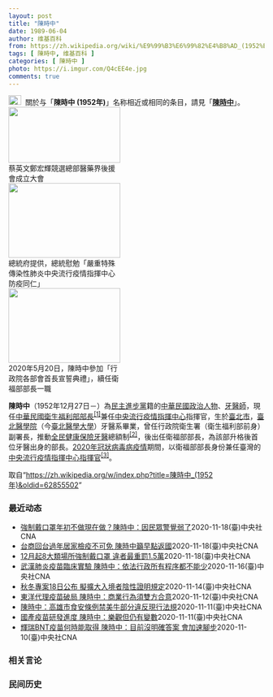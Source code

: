 ```yaml
---
layout: post
title: "陳時中"
date: 1989-06-04
author: 维基百科
from: https://zh.wikipedia.org/wiki/%E9%99%B3%E6%99%82%E4%B8%AD_(1952%E5%B9%B4)
tags: [ 陳時中, 维基百科 ]
categories: [ 陳時中 ]
photo: https://i.imgur.com/Q4cEE4e.jpg
comments: true
---
```

<div class="mw-parser-output"><div id="noteTA-54dafe5e" class="noteTA"><div class="noteTA-group"><div data-noteta-group-source="module" data-noteta-group="Medicine"></div></div></div>
<div role="note" class="hatnote navigation-not-searchable"><a href="/wiki/Wikipedia:%E6%B6%88%E6%AD%A7%E4%B9%89" title="Wikipedia:消歧义"><img alt="Disambig gray.svg" src="//upload.wikimedia.org/wikipedia/commons/thumb/5/5f/Disambig_gray.svg/25px-Disambig_gray.svg.png" decoding="async" width="25" height="19" srcset="//upload.wikimedia.org/wikipedia/commons/thumb/5/5f/Disambig_gray.svg/38px-Disambig_gray.svg.png 1.5x, //upload.wikimedia.org/wikipedia/commons/thumb/5/5f/Disambig_gray.svg/50px-Disambig_gray.svg.png 2x" data-file-width="220" data-file-height="168"></a>&nbsp;&nbsp;關於与「<b>陳時中 (1952年)</b>」名称相近或相同的条目，請見「<b><a href="/wiki/%E9%99%B3%E6%99%82%E4%B8%AD" class="mw-disambig" title="陳時中">陳時中</a></b>」。</div>

<div class="thumb tright"><div class="thumbinner" style="width:222px;"><a href="/wiki/File:%E9%84%AD%E5%AE%8F%E8%BC%9D%E8%88%87%E9%86%AB%E6%94%BF%E4%BA%BA%E5%A3%AB%E5%90%88%E7%85%A7.jpg" class="image"><img alt="" src="//upload.wikimedia.org/wikipedia/commons/thumb/e/e0/%E9%84%AD%E5%AE%8F%E8%BC%9D%E8%88%87%E9%86%AB%E6%94%BF%E4%BA%BA%E5%A3%AB%E5%90%88%E7%85%A7.jpg/220px-%E9%84%AD%E5%AE%8F%E8%BC%9D%E8%88%87%E9%86%AB%E6%94%BF%E4%BA%BA%E5%A3%AB%E5%90%88%E7%85%A7.jpg" decoding="async" width="220" height="110" class="thumbimage" srcset="//upload.wikimedia.org/wikipedia/commons/thumb/e/e0/%E9%84%AD%E5%AE%8F%E8%BC%9D%E8%88%87%E9%86%AB%E6%94%BF%E4%BA%BA%E5%A3%AB%E5%90%88%E7%85%A7.jpg/330px-%E9%84%AD%E5%AE%8F%E8%BC%9D%E8%88%87%E9%86%AB%E6%94%BF%E4%BA%BA%E5%A3%AB%E5%90%88%E7%85%A7.jpg 1.5x, //upload.wikimedia.org/wikipedia/commons/thumb/e/e0/%E9%84%AD%E5%AE%8F%E8%BC%9D%E8%88%87%E9%86%AB%E6%94%BF%E4%BA%BA%E5%A3%AB%E5%90%88%E7%85%A7.jpg/440px-%E9%84%AD%E5%AE%8F%E8%BC%9D%E8%88%87%E9%86%AB%E6%94%BF%E4%BA%BA%E5%A3%AB%E5%90%88%E7%85%A7.jpg 2x" data-file-width="4160" data-file-height="2080"></a>  <div class="thumbcaption"><div class="magnify"><a href="/wiki/File:%E9%84%AD%E5%AE%8F%E8%BC%9D%E8%88%87%E9%86%AB%E6%94%BF%E4%BA%BA%E5%A3%AB%E5%90%88%E7%85%A7.jpg" class="internal" title="放大"></a></div>蔡英文鄭宏輝競選總部醫藥界後援會成立大會</div></div></div>
<div class="thumb tright"><div class="thumbinner" style="width:222px;"><a href="/wiki/File:02.07_%E7%B8%BD%E7%B5%B1%E6%85%B0%E5%8B%89%E3%80%8C%E5%9A%B4%E9%87%8D%E7%89%B9%E6%AE%8A%E5%82%B3%E6%9F%93%E6%80%A7%E8%82%BA%E7%82%8E%E4%B8%AD%E5%A4%AE%E6%B5%81%E8%A1%8C%E7%96%AB%E6%83%85%E6%8C%87%E6%8F%AE%E4%B8%AD%E5%BF%83%E9%98%B2%E7%96%AB%E5%90%8C%E4%BB%81%E3%80%8D_(49500116692).jpg" class="image"><img alt="" src="//upload.wikimedia.org/wikipedia/commons/thumb/9/95/02.07_%E7%B8%BD%E7%B5%B1%E6%85%B0%E5%8B%89%E3%80%8C%E5%9A%B4%E9%87%8D%E7%89%B9%E6%AE%8A%E5%82%B3%E6%9F%93%E6%80%A7%E8%82%BA%E7%82%8E%E4%B8%AD%E5%A4%AE%E6%B5%81%E8%A1%8C%E7%96%AB%E6%83%85%E6%8C%87%E6%8F%AE%E4%B8%AD%E5%BF%83%E9%98%B2%E7%96%AB%E5%90%8C%E4%BB%81%E3%80%8D_%2849500116692%29.jpg/220px-02.07_%E7%B8%BD%E7%B5%B1%E6%85%B0%E5%8B%89%E3%80%8C%E5%9A%B4%E9%87%8D%E7%89%B9%E6%AE%8A%E5%82%B3%E6%9F%93%E6%80%A7%E8%82%BA%E7%82%8E%E4%B8%AD%E5%A4%AE%E6%B5%81%E8%A1%8C%E7%96%AB%E6%83%85%E6%8C%87%E6%8F%AE%E4%B8%AD%E5%BF%83%E9%98%B2%E7%96%AB%E5%90%8C%E4%BB%81%E3%80%8D_%2849500116692%29.jpg" decoding="async" width="220" height="147" class="thumbimage" srcset="//upload.wikimedia.org/wikipedia/commons/thumb/9/95/02.07_%E7%B8%BD%E7%B5%B1%E6%85%B0%E5%8B%89%E3%80%8C%E5%9A%B4%E9%87%8D%E7%89%B9%E6%AE%8A%E5%82%B3%E6%9F%93%E6%80%A7%E8%82%BA%E7%82%8E%E4%B8%AD%E5%A4%AE%E6%B5%81%E8%A1%8C%E7%96%AB%E6%83%85%E6%8C%87%E6%8F%AE%E4%B8%AD%E5%BF%83%E9%98%B2%E7%96%AB%E5%90%8C%E4%BB%81%E3%80%8D_%2849500116692%29.jpg/330px-02.07_%E7%B8%BD%E7%B5%B1%E6%85%B0%E5%8B%89%E3%80%8C%E5%9A%B4%E9%87%8D%E7%89%B9%E6%AE%8A%E5%82%B3%E6%9F%93%E6%80%A7%E8%82%BA%E7%82%8E%E4%B8%AD%E5%A4%AE%E6%B5%81%E8%A1%8C%E7%96%AB%E6%83%85%E6%8C%87%E6%8F%AE%E4%B8%AD%E5%BF%83%E9%98%B2%E7%96%AB%E5%90%8C%E4%BB%81%E3%80%8D_%2849500116692%29.jpg 1.5x, //upload.wikimedia.org/wikipedia/commons/thumb/9/95/02.07_%E7%B8%BD%E7%B5%B1%E6%85%B0%E5%8B%89%E3%80%8C%E5%9A%B4%E9%87%8D%E7%89%B9%E6%AE%8A%E5%82%B3%E6%9F%93%E6%80%A7%E8%82%BA%E7%82%8E%E4%B8%AD%E5%A4%AE%E6%B5%81%E8%A1%8C%E7%96%AB%E6%83%85%E6%8C%87%E6%8F%AE%E4%B8%AD%E5%BF%83%E9%98%B2%E7%96%AB%E5%90%8C%E4%BB%81%E3%80%8D_%2849500116692%29.jpg/440px-02.07_%E7%B8%BD%E7%B5%B1%E6%85%B0%E5%8B%89%E3%80%8C%E5%9A%B4%E9%87%8D%E7%89%B9%E6%AE%8A%E5%82%B3%E6%9F%93%E6%80%A7%E8%82%BA%E7%82%8E%E4%B8%AD%E5%A4%AE%E6%B5%81%E8%A1%8C%E7%96%AB%E6%83%85%E6%8C%87%E6%8F%AE%E4%B8%AD%E5%BF%83%E9%98%B2%E7%96%AB%E5%90%8C%E4%BB%81%E3%80%8D_%2849500116692%29.jpg 2x" data-file-width="2048" data-file-height="1365"></a>  <div class="thumbcaption"><div class="magnify"><a href="/wiki/File:02.07_%E7%B8%BD%E7%B5%B1%E6%85%B0%E5%8B%89%E3%80%8C%E5%9A%B4%E9%87%8D%E7%89%B9%E6%AE%8A%E5%82%B3%E6%9F%93%E6%80%A7%E8%82%BA%E7%82%8E%E4%B8%AD%E5%A4%AE%E6%B5%81%E8%A1%8C%E7%96%AB%E6%83%85%E6%8C%87%E6%8F%AE%E4%B8%AD%E5%BF%83%E9%98%B2%E7%96%AB%E5%90%8C%E4%BB%81%E3%80%8D_(49500116692).jpg" class="internal" title="放大"></a></div>總統府提供，總統慰勉「嚴重特殊傳染性肺炎中央流行疫情指揮中心防疫同仁」</div></div></div>
<div class="thumb tright"><div class="thumbinner" style="width:222px;"><a href="/wiki/File:05.20_%E7%B8%BD%E7%B5%B1%E4%B8%BB%E6%8C%81%E3%80%8C%E8%A1%8C%E6%94%BF%E9%99%A2%E5%89%AF%E9%99%A2%E9%95%B7%E6%9A%A8%E5%90%84%E9%83%A8%E6%9C%83%E9%A6%96%E9%95%B7%E5%AE%A3%E8%AA%93%E5%85%B8%E7%A6%AE%E3%80%8D-%E9%99%B3%E6%99%82%E4%B8%AD.jpg" class="image"><img alt="" src="//upload.wikimedia.org/wikipedia/commons/thumb/a/aa/05.20_%E7%B8%BD%E7%B5%B1%E4%B8%BB%E6%8C%81%E3%80%8C%E8%A1%8C%E6%94%BF%E9%99%A2%E5%89%AF%E9%99%A2%E9%95%B7%E6%9A%A8%E5%90%84%E9%83%A8%E6%9C%83%E9%A6%96%E9%95%B7%E5%AE%A3%E8%AA%93%E5%85%B8%E7%A6%AE%E3%80%8D-%E9%99%B3%E6%99%82%E4%B8%AD.jpg/220px-05.20_%E7%B8%BD%E7%B5%B1%E4%B8%BB%E6%8C%81%E3%80%8C%E8%A1%8C%E6%94%BF%E9%99%A2%E5%89%AF%E9%99%A2%E9%95%B7%E6%9A%A8%E5%90%84%E9%83%A8%E6%9C%83%E9%A6%96%E9%95%B7%E5%AE%A3%E8%AA%93%E5%85%B8%E7%A6%AE%E3%80%8D-%E9%99%B3%E6%99%82%E4%B8%AD.jpg" decoding="async" width="220" height="147" class="thumbimage" srcset="//upload.wikimedia.org/wikipedia/commons/thumb/a/aa/05.20_%E7%B8%BD%E7%B5%B1%E4%B8%BB%E6%8C%81%E3%80%8C%E8%A1%8C%E6%94%BF%E9%99%A2%E5%89%AF%E9%99%A2%E9%95%B7%E6%9A%A8%E5%90%84%E9%83%A8%E6%9C%83%E9%A6%96%E9%95%B7%E5%AE%A3%E8%AA%93%E5%85%B8%E7%A6%AE%E3%80%8D-%E9%99%B3%E6%99%82%E4%B8%AD.jpg/330px-05.20_%E7%B8%BD%E7%B5%B1%E4%B8%BB%E6%8C%81%E3%80%8C%E8%A1%8C%E6%94%BF%E9%99%A2%E5%89%AF%E9%99%A2%E9%95%B7%E6%9A%A8%E5%90%84%E9%83%A8%E6%9C%83%E9%A6%96%E9%95%B7%E5%AE%A3%E8%AA%93%E5%85%B8%E7%A6%AE%E3%80%8D-%E9%99%B3%E6%99%82%E4%B8%AD.jpg 1.5x, //upload.wikimedia.org/wikipedia/commons/thumb/a/aa/05.20_%E7%B8%BD%E7%B5%B1%E4%B8%BB%E6%8C%81%E3%80%8C%E8%A1%8C%E6%94%BF%E9%99%A2%E5%89%AF%E9%99%A2%E9%95%B7%E6%9A%A8%E5%90%84%E9%83%A8%E6%9C%83%E9%A6%96%E9%95%B7%E5%AE%A3%E8%AA%93%E5%85%B8%E7%A6%AE%E3%80%8D-%E9%99%B3%E6%99%82%E4%B8%AD.jpg/440px-05.20_%E7%B8%BD%E7%B5%B1%E4%B8%BB%E6%8C%81%E3%80%8C%E8%A1%8C%E6%94%BF%E9%99%A2%E5%89%AF%E9%99%A2%E9%95%B7%E6%9A%A8%E5%90%84%E9%83%A8%E6%9C%83%E9%A6%96%E9%95%B7%E5%AE%A3%E8%AA%93%E5%85%B8%E7%A6%AE%E3%80%8D-%E9%99%B3%E6%99%82%E4%B8%AD.jpg 2x" data-file-width="2508" data-file-height="1672"></a>  <div class="thumbcaption"><div class="magnify"><a href="/wiki/File:05.20_%E7%B8%BD%E7%B5%B1%E4%B8%BB%E6%8C%81%E3%80%8C%E8%A1%8C%E6%94%BF%E9%99%A2%E5%89%AF%E9%99%A2%E9%95%B7%E6%9A%A8%E5%90%84%E9%83%A8%E6%9C%83%E9%A6%96%E9%95%B7%E5%AE%A3%E8%AA%93%E5%85%B8%E7%A6%AE%E3%80%8D-%E9%99%B3%E6%99%82%E4%B8%AD.jpg" class="internal" title="放大"></a></div>2020年5月20日，陳時中參加「行政院各部會首長宣誓典禮」，續任衛福部部長一職</div></div></div>
<p><b>陳時中</b>（1952年12月27日<span class="useeditintro" title="Template:BLP editintro">－</span>）為<a href="/wiki/%E6%B0%91%E4%B8%BB%E9%80%B2%E6%AD%A5%E9%BB%A8" title="民主進步黨">民主進步黨</a>籍的<a href="/wiki/%E4%B8%AD%E8%8F%AF%E6%B0%91%E5%9C%8B" title="中華民國">中華民國</a><a href="/wiki/%E6%94%BF%E6%B2%BB%E4%BA%BA%E7%89%A9" title="政治人物">政治人物</a>、<a href="/wiki/%E7%89%99%E9%86%AB%E5%B8%AB" class="mw-redirect" title="牙醫師">牙醫師</a>，現任<a href="/wiki/%E4%B8%AD%E8%8F%AF%E6%B0%91%E5%9C%8B%E8%A1%9B%E7%94%9F%E7%A6%8F%E5%88%A9%E9%83%A8" title="中華民國衛生福利部">中華民國衛生福利部</a><a href="/wiki/%E9%83%A8%E9%95%B7" title="部長">部長</a><sup id="cite_ref-1" class="reference"><a href="#cite_note-1">[1]</a></sup>兼任<a href="/wiki/%E4%B8%AD%E5%A4%AE%E6%B5%81%E8%A1%8C%E7%96%AB%E6%83%85%E6%8C%87%E6%8F%AE%E4%B8%AD%E5%BF%83" class="mw-redirect" title="中央流行疫情指揮中心">中央流行疫情指揮中心</a>指揮官，生於<a href="/wiki/%E8%87%BA%E5%8C%97%E5%B8%82" title="臺北市">臺北市</a>，<a href="/wiki/%E8%87%BA%E5%8C%97%E9%86%AB%E5%AD%B8%E9%99%A2" class="mw-redirect" title="臺北醫學院">臺北醫學院</a>（今<a href="/wiki/%E8%87%BA%E5%8C%97%E9%86%AB%E5%AD%B8%E5%A4%A7%E5%AD%B8" title="臺北醫學大學">臺北醫學大學</a>）牙醫系畢業，曾任行政院衛生署（衛生福利部前身）副署長，推動<a href="/wiki/%E5%85%A8%E6%B0%91%E5%81%A5%E5%BA%B7%E4%BF%9D%E9%9A%AA" title="全民健康保險">全民健康保險</a><a href="/wiki/%E7%89%99%E9%86%AB" title="牙醫">牙醫</a>總額制<sup id="cite_ref-2" class="reference"><a href="#cite_note-2">[2]</a></sup>，後出任衛福部部長，為該部升格後首位牙醫出身的部長。<a href="/wiki/2019%E5%86%A0%E7%8B%80%E7%97%85%E6%AF%92%E7%97%85%E8%87%BA%E7%81%A3%E7%96%AB%E6%83%85" title="2019冠狀病毒病臺灣疫情">2020年冠狀病毒病疫情</a>期間，以衛福部部長身份兼任臺灣的<a href="/wiki/%E5%9C%8B%E5%AE%B6%E8%A1%9B%E7%94%9F%E6%8C%87%E6%8F%AE%E4%B8%AD%E5%BF%83%E4%B8%AD%E5%A4%AE%E6%B5%81%E8%A1%8C%E7%96%AB%E6%83%85%E6%8C%87%E6%8F%AE%E4%B8%AD%E5%BF%83" title="國家衛生指揮中心中央流行疫情指揮中心">中央流行疫情指揮中心</a><a href="/wiki/%E6%8C%87%E6%8F%AE%E5%AE%98" title="指揮官">指揮官</a><sup id="cite_ref-3" class="reference"><a href="#cite_note-3">[3]</a></sup>。
</p>
</div><noscript><img src="//zh.wikipedia.org/wiki/Special:CentralAutoLogin/start?type=1x1" alt="" title="" width="1" height="1" style="border: none; position: absolute;"></noscript>
<div class="printfooter">取自“<a dir="ltr" href="https://zh.wikipedia.org/w/index.php?title=陳時中_(1952年)&amp;oldid=62855502">https://zh.wikipedia.org/w/index.php?title=陳時中_(1952年)&amp;oldid=62855502</a>”</div><div id="recent-news"><h3>最近动态</h3><ul><li><a href="https://nodebe4.github.io/waimei/2020-11-18/%E5%BC%B7%E5%88%B6%E6%88%B4%E5%8F%A3%E7%BD%A9%E5%B9%B4%E5%88%9D%E4%B8%8D%E5%81%9A%E7%8F%BE%E5%9C%A8%E5%81%9A-%E9%99%B3%E6%99%82%E4%B8%AD-%E5%9B%A0%E6%B0%91%E7%9C%BE%E8%AD%A6%E8%A6%BA%E5%BC%B1%E4%BA%86" title="強制戴口罩年初不做現在做？陳時中：因民眾警覺弱了—— 指揮中心指揮官陳時中19日說，年初疫情嚴峻，民眾戴口罩等防疫措施配合度高，如今警覺反而弱了，才實施強制措施。圖為民眾戴著口罩搭乘台北捷運。中...">強制戴口罩年初不做現在做？陳時中：因民眾警覺弱了</a><time>2020-11-18</time><a class="tag">(臺)中央社CNA</a></li>
<li><a href="https://nodebe4.github.io/waimei/2020-11-18/%E5%8F%B0%E5%95%86%E5%9B%9E%E5%8F%B0%E9%81%8E%E5%B9%B4%E5%B1%85%E5%AE%B6%E6%AA%A2%E7%96%AB%E4%B8%8D%E5%8F%AF%E5%85%8D-%E9%99%B3%E6%99%82%E4%B8%AD%E7%B1%B2%E6%97%A9%E9%BB%9E%E8%BF%94%E5%9C%8B" title="台商回台過年居家檢疫不可免 陳時中籲早點返國—— 新年將近，不少台商希望回台過節可縮短居家檢疫時間。指揮中心指揮官陳時中19日表示，居家檢疫時間不可減少，呼籲台商早點回國。圖為桃園國際機場202...">台商回台過年居家檢疫不可免 陳時中籲早點返國</a><time>2020-11-18</time><a class="tag">(臺)中央社CNA</a></li>
<li><a href="https://nodebe4.github.io/waimei/2020-11-18/12%E6%9C%88%E8%B5%B78%E5%A4%A7%E9%A1%9E%E5%A0%B4%E6%89%80%E5%BC%B7%E5%88%B6%E6%88%B4%E5%8F%A3%E7%BD%A9-%E9%81%95%E8%80%85%E6%9C%80%E9%87%8D%E7%BD%B01.5%E8%90%AC" title="12月起8大類場所強制戴口罩 違者最重罰1.5萬—— 中央流行疫情指揮中心指揮官陳時中說，自12月1日起，民眾進入「醫療照護、大眾運輸、生活消費、教育學習、觀展觀賽、休閒娛樂、宗教祭祀、洽公」等...">12月起8大類場所強制戴口罩 違者最重罰1.5萬</a><time>2020-11-18</time><a class="tag">(臺)中央社CNA</a></li>
<li><a href="https://nodebe4.github.io/waimei/2020-11-16/%E6%AD%A6%E6%BC%A2%E8%82%BA%E7%82%8E%E7%96%AB%E8%8B%97%E8%87%A8%E5%BA%8A%E5%AF%A6%E9%A9%97-%E9%99%B3%E6%99%82%E4%B8%AD-%E4%BE%9D%E6%B3%95%E8%A1%8C%E6%94%BF%E6%89%80%E6%9C%89%E7%A8%8B%E5%BA%8F%E9%83%BD%E4%B8%8D%E8%83%BD%E5%B0%91" title="武漢肺炎疫苗臨床實驗 陳時中：依法行政所有程序都不能少—— 衛福部長陳時中17日表示，武漢肺炎疫苗臨床實驗都非常嚴肅謹慎以對，依法行政，所有的程序都不能少。（示意圖／圖取自Pixabay圖庫） ...">武漢肺炎疫苗臨床實驗 陳時中：依法行政所有程序都不能少</a><time>2020-11-16</time><a class="tag">(臺)中央社CNA</a></li>
<li><a href="https://nodebe4.github.io/waimei/2020-11-14/%E7%A7%8B%E5%86%AC%E5%B0%88%E6%A1%8818%E6%97%A5%E5%85%AC%E5%B8%83-%E6%93%AC%E6%93%B4%E5%A4%A7%E5%85%A5%E5%A2%83%E8%80%85%E9%99%B0%E6%80%A7%E8%AD%89%E6%98%8E%E8%A6%8F%E5%AE%9A" title="秋冬專案18日公布 擬擴大入境者陰性證明規定—— 疫情指揮中心預計18日公布「秋冬專案」，強化防疫。指揮官陳時中14日表示，未來將考慮要求更多入境者提供陰性採檢證明。（中央社檔案照片） （中央社...">秋冬專案18日公布 擬擴大入境者陰性證明規定</a><time>2020-11-14</time><a class="tag">(臺)中央社CNA</a></li>
<li><a href="https://nodebe4.github.io/waimei/2020-11-12/%E6%9D%B1%E6%B4%8B%E4%BB%A3%E7%90%86%E7%96%AB%E8%8B%97%E7%A0%B4%E5%B1%80-%E9%99%B3%E6%99%82%E4%B8%AD-%E5%95%86%E6%A5%AD%E8%A1%8C%E7%82%BA%E9%A0%88%E9%9B%99%E6%96%B9%E5%90%88%E6%84%8F" title="東洋代理疫苗破局 陳時中：商業行為須雙方合意—— 台灣東洋代理武漢肺炎疫苗破局，董事長林全稱政府是在吃豆腐。衛福部長陳時中13日表示，疫苗的採購是商業行為，需要雙方合意。（示意圖／圖取自Pixa...">東洋代理疫苗破局 陳時中：商業行為須雙方合意</a><time>2020-11-12</time><a class="tag">(臺)中央社CNA</a></li>
<li><a href="https://nodebe4.github.io/waimei/2020-11-11/%E9%99%B3%E6%99%82%E4%B8%AD-%E9%AB%98%E9%9B%84%E5%B8%82%E9%A3%9F%E5%AE%89%E6%A2%9D%E4%BE%8B%E7%A6%81%E7%BE%8E%E7%89%9B%E9%83%A8%E5%88%86%E9%81%95%E5%8F%8D%E7%8F%BE%E8%A1%8C%E6%B3%95%E8%A6%8F" title="陳時中：高雄市食安條例禁美牛部分違反現行法規—— 高雄市議會明定高市轄內販售肉品及產製品不得檢出瘦肉精。衛福部長陳時中12日表示，自治條例若是美牛禁止萊劑就已違背現行法規。圖為民眾在賣場選購美牛...">陳時中：高雄市食安條例禁美牛部分違反現行法規</a><time>2020-11-11</time><a class="tag">(臺)中央社CNA</a></li>
<li><a href="https://nodebe4.github.io/waimei/2020-11-11/%E5%9C%8B%E7%94%A2%E7%96%AB%E8%8B%97%E7%A0%94%E7%99%BC%E9%80%B2%E5%BA%A6-%E9%99%B3%E6%99%82%E4%B8%AD-%E6%A8%82%E8%A7%80%E4%BD%86%E4%BB%8D%E6%9C%89%E8%AE%8A%E6%95%B8" title="國產疫苗研發進度 陳時中：樂觀但仍有變數—— 衛福部長陳時中12日表示，台灣的疫苗研發進度，目前資料看起來樂觀，但還要再確保疫苗的有效與安全性，仍有些變數。（示意圖／圖取自Unsplash圖庫）...">國產疫苗研發進度 陳時中：樂觀但仍有變數</a><time>2020-11-11</time><a class="tag">(臺)中央社CNA</a></li>
<li><a href="https://nodebe4.github.io/waimei/2020-11-10/%E8%BC%9D%E7%91%9EBNT%E7%96%AB%E8%8B%97%E4%BD%95%E6%99%82%E8%83%BD%E5%8F%96%E5%BE%97-%E9%99%B3%E6%99%82%E4%B8%AD-%E7%9B%AE%E5%89%8D%E6%B2%92%E6%98%8E%E7%A2%BA%E7%AD%94%E6%A1%88-%E6%9C%83%E5%8A%A0%E9%80%9F%E8%85%B3%E6%AD%A5" title="輝瑞BNT疫苗何時能取得 陳時中：目前沒明確答案 會加速腳步—— 衛福部長陳時中11日表示，目前沒有能確切取得輝瑞BNT疫苗的時間，但會加速腳步，至於能購買的數量多寡，台灣則都保留選擇權。（中央...">輝瑞BNT疫苗何時能取得 陳時中：目前沒明確答案 會加速腳步</a><time>2020-11-10</time><a class="tag">(臺)中央社CNA</a></li>
</ul></div><div id="open-opinion"><h3>相关言论</h3><ul></ul></div><div id="mjls-record"><h3>民间历史</h3><ul></ul></div>